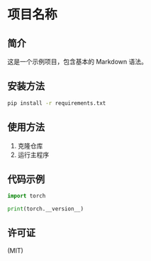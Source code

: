 # 项目名称

## 简介
这是一个示例项目，包含基本的 Markdown 语法。

## 安装方法
```bash
pip install -r requirements.txt
```

## 使用方法
1. 克隆仓库
2. 运行主程序

## 代码示例
```python
import torch

print(torch.__version__)
```

## 许可证
(MIT)